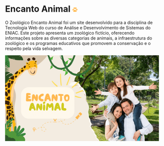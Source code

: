 # Encanto Animal ![Icon Pata](img/icon.png)

O Zoológico Encanto Animal foi um site desenvolvido para a disciplina de Tecnologia Web do curso de Análise e Desenvolvimento de Sistemas do ENIAC. Este projeto apresenta um zoológico fictício, oferecendo informações sobre as diversas categorias de animais, a infraestrutura do zoológico e os programas educativos que promovem a conservação e o respeito pela vida selvagem.

![Encanto Animal](img/capa.png)




